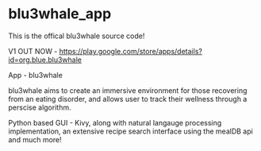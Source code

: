 # blu3whale_app
This is the offical blu3whale source code!

V1 OUT NOW - https://play.google.com/store/apps/details?id=org.blue.blu3whale

App - blu3whale

blu3whale aims to create an immersive environment for those recovering from an eating disorder, and allows user to track their wellness through a perscise algorithm.



Python based GUI - Kivy, along with natural langauge processing implementation, an extensive recipe search interface using the mealDB api and much more!
